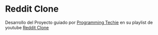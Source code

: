 # Reddit Clone
Desarrollo del Proyecto guiado por [Programming Techie](https://www.youtube.com/channel/UCD20RZV_WHQImisCW2QZwDw) en su playlist de youtube [Reddit Clone](https://youtube.com/playlist?list=PLSVW22jAG8pAGrwFjsUERCu9WSo2-uEMg)

